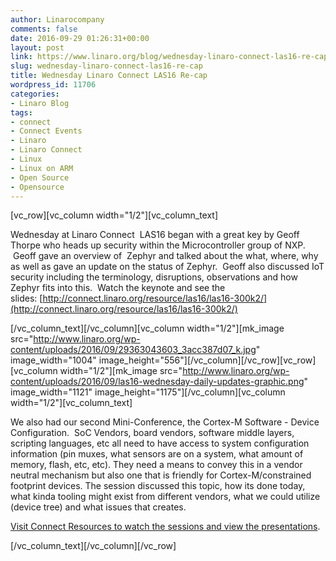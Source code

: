```yaml
---
author: Linarocompany
comments: false
date: 2016-09-29 01:26:31+00:00
layout: post
link: https://www.linaro.org/blog/wednesday-linaro-connect-las16-re-cap/
slug: wednesday-linaro-connect-las16-re-cap
title: Wednesday Linaro Connect LAS16 Re-cap
wordpress_id: 11706
categories:
- Linaro Blog
tags:
- connect
- Connect Events
- Linaro
- Linaro Connect
- Linux
- Linux on ARM
- Open Source
- Opensource
---
```


[vc_row][vc_column width="1/2"][vc_column_text]


Wednesday at Linaro Connect  LAS16 began with a great key by Geoff Thorpe who heads up security within the Microcontroller group of NXP.  Geoff gave an overview of  Zephyr and talked about the what, where, why as well as gave an update on the status of Zephyr.  Geoff also discussed IoT security including the terminology, disruptions, observations and how Zephyr fits into this.  Watch the keynote and see the slides: [http://connect.linaro.org/resource/las16/las16-300k2/](http://connect.linaro.org/resource/las16/las16-300k2/)


[/vc_column_text][/vc_column][vc_column width="1/2"][mk_image src="http://www.linaro.org/wp-content/uploads/2016/09/29363043603_3acc387d07_k.jpg" image_width="1004" image_height="556"][/vc_column][/vc_row][vc_row][vc_column width="1/2"][mk_image src="http://www.linaro.org/wp-content/uploads/2016/09/las16-wednesday-daily-updates-graphic.png" image_width="1121" image_height="1175"][/vc_column][vc_column width="1/2"][vc_column_text]


We also had our second Mini-Conference, the Cortex-M Software - Device Configuration.  SoC Vendors, board vendors, software middle layers, scripting languages, etc all need to have access to system configuration information (pin muxes, what sensors are on a system, what amount of memory, flash, etc, etc). They need a means to convey this in a vendor neutral mechanism but also one that is friendly for Cortex-M/constrained footprint devices. The session discussed this topic, how its done today, what kinda tooling might exist from different vendors, what we could utilize (device tree) and what issues that creates.




[Visit Connect Resources to watch the sessions and view the presentations](http://connect.linaro.org/las16/resources/#wednesday).


[/vc_column_text][/vc_column][/vc_row]
